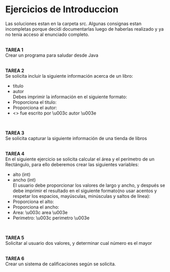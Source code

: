 # Ejercicios de Introduccion

Las soluciones estan en la carpeta src. Algunas consignas estan incompletas porque decidi documentarlas luego de haberlas realizado y ya no tenia acceso al enunciado completo.<br>
<br>

<b>TAREA 1</b><br>
Crear un programa para saludar desde Java<br>
<br>
 
<b>TAREA 2</b><br>
Se solicita incluir la siguiente información acerca de un libro:<br>
+ titulo<br>
+ autor<br>
Debes imprimir la información en el siguiente formato:<br>
+ Proporciona el titulo:<br>
+ Proporciona el autor:<br>
+ <<titulo>> fue escrito por \u003c autor \u003e <br>
<br>
  
<b>TAREA 3</b><br>
Se solicita capturar la siguiente información de una tienda de libros<br>
<br>

<b>TAREA 4</b><br>
En el siguiente ejercicio se solicita calcular el área y el perímetro de un Rectángulo, para ello deberemos crear las siguientes variables:<br>
+ alto (int)<br>
+ ancho (int)<br>
El usuario debe proporcionar los valores de largo y ancho, y después se debe imprimir el resultado en el siguiente formato(no usar acentos y respetar los espacios, mayúsculas, minúsculas y saltos de línea):<br>
+ Proporciona el alto:<br>
+ Proporciona el ancho:<br>
+ Area: \u003c area \u003e <br>
+ Perimetro: \u003c perimetro \u003e<br>
<br>

<b>TAREA 5</b><br>
Solicitar al usuario dos valores, y determinar cual número es el mayor<br>
<br>

<b>TAREA 6</b><br>
Crear un sistema de calificaciones según se solicita.<br>
